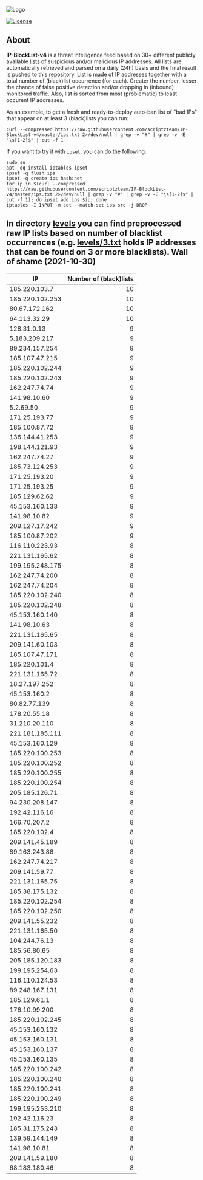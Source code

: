 ![Logo](https://i.imgur.com/PyKLAe7.png)

[![License](https://img.shields.io/badge/license-The_Unlicense-red.svg)](https://unlicense.org/)

About
----

**IP-BlockList-v4** is a threat intelligence feed based on 30+ different publicly available [lists](https://github.com/stamparm/maltrail) of suspicious and/or malicious IP addresses. All lists are automatically retrieved and parsed on a daily (24h) basis and the final result is pushed to this repository. List is made of IP addresses together with a total number of (black)list occurrence (for each). Greater the number, lesser the chance of false positive detection and/or dropping in (inbound) monitored traffic. Also, list is sorted from most (problematic) to least occurent IP addresses.

As an example, to get a fresh and ready-to-deploy auto-ban list of "bad IPs" that appear on at least 3 (black)lists you can run:

```
curl --compressed https://raw.githubusercontent.com/scriptzteam/IP-BlockList-v4/master/ips.txt 2>/dev/null | grep -v "#" | grep -v -E "\s[1-2]$" | cut -f 1
```

If you want to try it with `ipset`, you can do the following:

```
sudo su
apt -qq install iptables ipset
ipset -q flush ips
ipset -q create ips hash:net
for ip in $(curl --compressed https://raw.githubusercontent.com/scriptzteam/IP-BlockList-v4/master/ips.txt 2>/dev/null | grep -v "#" | grep -v -E "\s[1-2]$" | cut -f 1); do ipset add ips $ip; done
iptables -I INPUT -m set --match-set ips src -j DROP
```

In directory [levels](levels) you can find preprocessed raw IP lists based on number of blacklist occurrences (e.g. [levels/3.txt](levels/3.txt) holds IP addresses that can be found on 3 or more blacklists).
Wall of shame (2021-10-30)
----

|IP|Number of (black)lists|
|---|--:|
185.220.103.7|10
185.220.102.253|10
80.67.172.162|10
64.113.32.29|10
128.31.0.13|9
5.183.209.217|9
89.234.157.254|9
185.107.47.215|9
185.220.102.244|9
185.220.102.243|9
162.247.74.74|9
141.98.10.60|9
5.2.69.50|9
171.25.193.77|9
185.100.87.72|9
136.144.41.253|9
198.144.121.93|9
162.247.74.27|9
185.73.124.253|9
171.25.193.20|9
171.25.193.25|9
185.129.62.62|9
45.153.160.133|9
141.98.10.82|9
209.127.17.242|9
185.100.87.202|9
116.110.223.93|8
221.131.165.62|8
199.195.248.175|8
162.247.74.200|8
162.247.74.204|8
185.220.102.240|8
185.220.102.248|8
45.153.160.140|8
141.98.10.63|8
221.131.165.65|8
209.141.60.103|8
185.107.47.171|8
185.220.101.4|8
221.131.165.72|8
18.27.197.252|8
45.153.160.2|8
80.82.77.139|8
178.20.55.18|8
31.210.20.110|8
221.181.185.111|8
45.153.160.129|8
185.220.100.253|8
185.220.100.252|8
185.220.100.255|8
185.220.100.254|8
205.185.126.71|8
94.230.208.147|8
192.42.116.16|8
166.70.207.2|8
185.220.102.4|8
209.141.45.189|8
89.163.243.88|8
162.247.74.217|8
209.141.59.77|8
221.131.165.75|8
185.38.175.132|8
185.220.102.254|8
185.220.102.250|8
209.141.55.232|8
221.131.165.50|8
104.244.76.13|8
185.56.80.65|8
205.185.120.183|8
199.195.254.63|8
116.110.124.53|8
89.248.167.131|8
185.129.61.1|8
176.10.99.200|8
185.220.102.245|8
45.153.160.132|8
45.153.160.131|8
45.153.160.137|8
45.153.160.135|8
185.220.100.242|8
185.220.100.240|8
185.220.100.241|8
185.220.100.249|8
199.195.253.210|8
192.42.116.23|8
185.31.175.243|8
139.59.144.149|8
141.98.10.81|8
209.141.59.180|8
68.183.180.46|8
